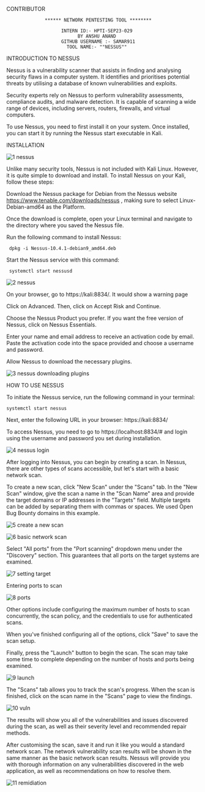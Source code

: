  CONTRIBUTOR

                  ****** NETWORK PENTESTING TOOL ********
                                         
                        INTERN ID:- HPTI-SEP23-029
                              BY ANSHU ANAND
                        GITHUB USERNAME :- SAMAR911                
                          TOOL NAME:- ""NESSUS""

INTRODUCTION TO NESSUS

  Nessus is a vulnerability scanner that assists in finding and analysing security flaws in a computer system. It identifies and prioritises potential threats by utilising a database of known vulnerabilities and exploits.

   Security experts rely on Nessus to perform vulnerability assessments, compliance audits, and malware detection. It is capable of scanning a wide range of devices, including servers, routers, firewalls, and virtual computers.

To use Nessus, you need to first install it on your system. Once installed, you can start it by running the Nessus start executable in Kali.


INSTALLATION

   ![1  nessus](https://github.com/gurusakharwade/HPTI-SEP-2023/assets/95374454/32c96106-7b46-4822-876d-232ef981dd3e)


Unlike many security tools, Nessus is not included with Kali Linux. However, it is quite simple to download and install. To install Nessus on your Kali, follow these steps:

  Download the Nessus package for Debian from the Nessus website https://www.tenable.com/downloads/nessus , making sure to select Linux-Debian-amd64 as the Platform.

Once the download is complete, open your Linux terminal and navigate to the directory where you saved the Nessus file.

Run the following command to install Nessus:

     dpkg -i Nessus-10.4.1-debian9_amd64.deb 

Start the Nessus service with this command:

     systemctl start nessusd
     
   ![2 nessus](https://github.com/Samar911/HPTI-SEP-2023/assets/95374454/6175616d-ce1b-43df-ad25-c7ecd860e525)

     

On your browser, go to https://kali:8834/. It would show a warning page

Click on Advanced. Then, click on Accept Risk and Continue.

Choose the Nessus Product you prefer. If you want the free version of Nessus, click on Nessus Essentials.

Enter your name and email address to receive an activation code by email. Paste the activation code into the space provided and choose a username and password.

Allow Nessus to download the necessary plugins.

   ![3  nessus downloading plugins](https://github.com/Samar911/HPTI-SEP-2023/assets/95374454/cad8e6ae-e5a4-4f9c-9ee5-57df0695a7f4)

HOW TO USE NESSUS

To initiate the Nessus service, run the following command in your terminal:

    systemctl start nessus

Next, enter the following URL in your browser: https://kali:8834/

To access Nessus, you need to go to https://localhost:8834/# and login using the username and password you set during installation.

   ![4  nessus login](https://github.com/Samar911/HPTI-SEP-2023/assets/95374454/759651d0-a62a-49df-82c6-9a523bafe38b)


    
After logging into Nessus, you can begin by creating a scan. In Nessus, there are other types of scans accessible, but let's start with a basic network scan. 




To create a new scan, click "New Scan" under the "Scans" tab. In the "New Scan" window, give the scan a name in the "Scan Name" area and 
provide the target domains or IP addresses in the "Targets" field. Multiple targets can be added by separating them with commas or spaces. 
We used Open Bug Bounty domains in this example.

   ![5  create a new scan](https://github.com/Samar911/HPTI-SEP-2023/assets/95374454/525e5b6e-164e-436a-9d05-d0916f249f74)

   ![6  basic network scan](https://github.com/Samar911/HPTI-SEP-2023/assets/95374454/7857b37c-c6ad-4fce-b239-a5b7dbf47b2d)


Select "All ports" from the "Port scanning" dropdown menu under the "Discovery" section. This guarantees that all ports on the target systems are examined. 

   ![7  setting target](https://github.com/Samar911/HPTI-SEP-2023/assets/95374454/6efb216c-12c8-491f-913e-ab4af2cf91e8)

 Entering ports to scan

   ![8  ports](https://github.com/Samar911/HPTI-SEP-2023/assets/95374454/ce65da4b-f18b-44db-8075-182f290469ef)


Other options include configuring the maximum number of hosts to scan concurrently, the scan policy, and the credentials to use for authenticated scans. 

When you've finished configuring all of the options, click "Save" to save the scan setup.

Finally, press the "Launch" button to begin the scan. The scan may take some time to complete depending on the number of hosts and ports being examined.
                       
   ![9  launch](https://github.com/Samar911/HPTI-SEP-2023/assets/95374454/25141107-0ddc-475c-b5a1-8a63a3f287a4)

   

The "Scans" tab allows you to track the scan's progress. When the scan is finished, click on the scan name in the "Scans" page to view the findings.  

   ![10  vuln](https://github.com/Samar911/HPTI-SEP-2023/assets/95374454/f2cbd21b-446b-45ca-8ec6-1ad5dabcfe93)
 

The results will show you all of the vulnerabilities and issues discovered during the scan, as well as their severity level and recommended repair methods.

     
After customising the scan, save it and run it like you would a standard network scan. The network vulnerability scan results will be shown in the same manner as the basic network scan results. Nessus will provide you with thorough information on any vulnerabilities discovered in the web application, as well as recommendations on how to resolve them.

   ![11  remidiation](https://github.com/Samar911/HPTI-SEP-2023/assets/95374454/e21a5c49-d1ea-4f83-9751-980cedb37d39)

